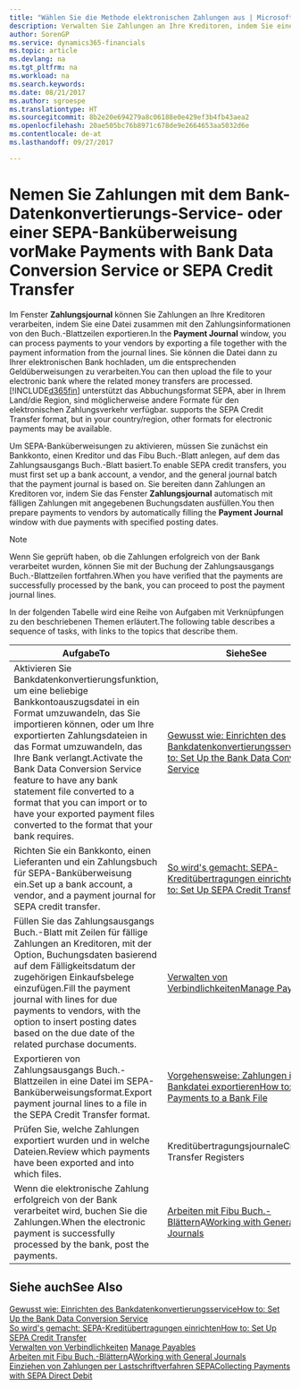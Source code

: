 ```yaml
---
title: "Wählen Sie die Methode elektronischen Zahlungen aus | Microsoft Docs"
description: Verwalten Sie Zahlungen an Ihre Kreditoren, indem Sie eine Datei zusammen mit den Zahlungsinformationen von den Buch.-Blattzeilen exportieren.
author: SorenGP
ms.service: dynamics365-financials
ms.topic: article
ms.devlang: na
ms.tgt_pltfrm: na
ms.workload: na
ms.search.keywords: 
ms.date: 08/21/2017
ms.author: sgroespe
ms.translationtype: HT
ms.sourcegitcommit: 8b2e20e694279a8c06188e0e429ef3b4fb43aea2
ms.openlocfilehash: 20ae505bc76b8971c678de9e2664653aa5032d6e
ms.contentlocale: de-at
ms.lasthandoff: 09/27/2017

---
```

# <a name="make-payments-with-bank-data-conversion-service-or-sepa-credit-transfer"></a><span data-ttu-id="06e53-103">Nemen Sie Zahlungen mit dem Bank-Datenkonvertierungs-Service- oder einer SEPA-Banküberweisung vor</span><span class="sxs-lookup"><span data-stu-id="06e53-103">Make Payments with Bank Data Conversion Service or SEPA Credit Transfer</span></span>
<span data-ttu-id="06e53-104">Im Fenster **Zahlungsjournal** können Sie Zahlungen an Ihre Kreditoren verarbeiten, indem Sie eine Datei zusammen mit den Zahlungsinformationen von den Buch.-Blattzeilen exportieren.</span><span class="sxs-lookup"><span data-stu-id="06e53-104">In the **Payment Journal** window, you can process payments to your vendors by exporting a file together with the payment information from the journal lines.</span></span> <span data-ttu-id="06e53-105">Sie können die Datei dann zu Ihrer elektronischen Bank hochladen, um die entsprechenden Geldüberweisungen zu verarbeiten.</span><span class="sxs-lookup"><span data-stu-id="06e53-105">You can then upload the file to your electronic bank where the related money transfers are processed.</span></span> [!INCLUDE[d365fin](includes/d365fin_md.md)]<span data-ttu-id="06e53-106"> unterstützt das Abbuchungsformat SEPA, aber in Ihrem Land/die Region, sind möglicherweise andere Formate für den elektronischen Zahlungsverkehr verfügbar.</span><span class="sxs-lookup"><span data-stu-id="06e53-106"> supports the SEPA Credit Transfer format, but in your country/region, other formats for electronic payments may be available.</span></span>   

 <span data-ttu-id="06e53-107">Um SEPA-Banküberweisungen zu aktivieren, müssen Sie zunächst ein Bankkonto, einen Kreditor und das Fibu Buch.-Blatt anlegen, auf dem das Zahlungsausgangs Buch.-Blatt basiert.</span><span class="sxs-lookup"><span data-stu-id="06e53-107">To enable SEPA credit transfers, you must first set up a bank account, a vendor, and the general journal batch that the payment journal is based on.</span></span> <span data-ttu-id="06e53-108">Sie bereiten dann Zahlungen an Kreditoren vor, indem Sie das Fenster **Zahlungsjournal** automatisch mit fälligen Zahlungen mit angegebenen Buchungsdaten ausfüllen.</span><span class="sxs-lookup"><span data-stu-id="06e53-108">You then prepare payments to vendors by automatically filling the **Payment Journal** window with due payments with specified posting dates.</span></span>  

> [!NOTE]  
>  <span data-ttu-id="06e53-109">Wenn Sie geprüft haben, ob die Zahlungen erfolgreich von der Bank verarbeitet wurden, können Sie mit der Buchung der Zahlungsausgangs Buch.-Blattzeilen fortfahren.</span><span class="sxs-lookup"><span data-stu-id="06e53-109">When you have verified that the payments are successfully processed by the bank, you can proceed to post the payment journal lines.</span></span>  

 <span data-ttu-id="06e53-110">In der folgenden Tabelle wird eine Reihe von Aufgaben mit Verknüpfungen zu den beschriebenen Themen erläutert.</span><span class="sxs-lookup"><span data-stu-id="06e53-110">The following table describes a sequence of tasks, with links to the topics that describe them.</span></span>   

|<span data-ttu-id="06e53-111">**Aufgabe**</span><span class="sxs-lookup"><span data-stu-id="06e53-111">**To**</span></span>|<span data-ttu-id="06e53-112">**Siehe**</span><span class="sxs-lookup"><span data-stu-id="06e53-112">**See**</span></span>|  
|------------|-------------|  
|<span data-ttu-id="06e53-113">Aktivieren Sie Bankdatenkonvertierungsfunktion, um eine beliebige Bankkontoauszugsdatei in ein Format umzuwandeln, das Sie importieren können, oder um Ihre exportierten Zahlungsdateien in das Format umzuwandeln, das Ihre Bank verlangt.</span><span class="sxs-lookup"><span data-stu-id="06e53-113">Activate the Bank Data Conversion Service feature to have any bank statement file converted to a format that you can import or to have your exported payment files converted to the format that your bank requires.</span></span>|[<span data-ttu-id="06e53-114">Gewusst wie: Einrichten des Bankdatenkonvertierungsservice</span><span class="sxs-lookup"><span data-stu-id="06e53-114">How to: Set Up the Bank Data Conversion Service</span></span>](bank-how-setup-bank-statement-service.md)|  
|<span data-ttu-id="06e53-115">Richten Sie ein Bankkonto, einen Lieferanten und ein Zahlungsbuch für SEPA-Banküberweisung ein.</span><span class="sxs-lookup"><span data-stu-id="06e53-115">Set up a bank account, a vendor, and a payment journal for SEPA credit transfer.</span></span>|[<span data-ttu-id="06e53-116">So wird's gemacht: SEPA-Kreditübertragungen einrichten</span><span class="sxs-lookup"><span data-stu-id="06e53-116">How to: Set Up SEPA Credit Transfer</span></span>](finance-how-to-set-up-sepa-credit-transfer.md)|  
|<span data-ttu-id="06e53-117">Füllen Sie das Zahlungsausgangs Buch.-Blatt mit Zeilen für fällige Zahlungen an Kreditoren, mit der Option, Buchungsdaten basierend auf dem Fälligkeitsdatum der zugehörigen Einkaufsbelege einzufügen.</span><span class="sxs-lookup"><span data-stu-id="06e53-117">Fill the payment journal with lines for due payments to vendors, with the option to insert posting dates based on the due date of the related purchase documents.</span></span>|[<span data-ttu-id="06e53-118">Verwalten von Verbindlichkeiten</span><span class="sxs-lookup"><span data-stu-id="06e53-118">Manage Payables</span></span>](payables-manage-payables.md)|  
|<span data-ttu-id="06e53-119">Exportieren von Zahlungsausgangs Buch.-Blattzeilen in eine Datei im SEPA-Banküberweisungsformat.</span><span class="sxs-lookup"><span data-stu-id="06e53-119">Export payment journal lines to a file in the SEPA Credit Transfer format.</span></span>|[<span data-ttu-id="06e53-120">Vorgehensweise: Zahlungen in eine Bankdatei exportieren</span><span class="sxs-lookup"><span data-stu-id="06e53-120">How to: Export Payments to a Bank File</span></span>](payables-how-export-payments-bank-file.md)|  
|<span data-ttu-id="06e53-121">Prüfen Sie, welche Zahlungen exportiert wurden und in welche Dateien.</span><span class="sxs-lookup"><span data-stu-id="06e53-121">Review which payments have been exported and into which files.</span></span>|<span data-ttu-id="06e53-122">Kreditübertragungsjournale</span><span class="sxs-lookup"><span data-stu-id="06e53-122">Credit Transfer Registers</span></span>|  
|<span data-ttu-id="06e53-123">Wenn die elektronische Zahlung erfolgreich von der Bank verarbeitet wird, buchen Sie die Zahlungen.</span><span class="sxs-lookup"><span data-stu-id="06e53-123">When the electronic payment is successfully processed by the bank, post the payments.</span></span>|<span data-ttu-id="06e53-124">[Arbeiten mit Fibu Buch.-Blättern](ui-work-general-journals.md)A</span><span class="sxs-lookup"><span data-stu-id="06e53-124">[Working with General Journals](ui-work-general-journals.md)</span></span>|  

## <a name="see-also"></a><span data-ttu-id="06e53-125">Siehe auch</span><span class="sxs-lookup"><span data-stu-id="06e53-125">See Also</span></span>  
[<span data-ttu-id="06e53-126">Gewusst wie: Einrichten des Bankdatenkonvertierungsservice</span><span class="sxs-lookup"><span data-stu-id="06e53-126">How to: Set Up the Bank Data Conversion Service</span></span>](bank-how-setup-bank-statement-service.md)  
[<span data-ttu-id="06e53-127">So wird's gemacht: SEPA-Kreditübertragungen einrichten</span><span class="sxs-lookup"><span data-stu-id="06e53-127">How to: Set Up SEPA Credit Transfer</span></span>](finance-how-to-set-up-sepa-credit-transfer.md)  
<span data-ttu-id="06e53-128">[Verwalten von Verbindlichkeiten](payables-manage-payables.md) </span><span class="sxs-lookup"><span data-stu-id="06e53-128">[Manage Payables](payables-manage-payables.md) </span></span>  
<span data-ttu-id="06e53-129">[Arbeiten mit Fibu Buch.-Blättern](ui-work-general-journals.md)A</span><span class="sxs-lookup"><span data-stu-id="06e53-129">[Working with General Journals](ui-work-general-journals.md)</span></span>  
[<span data-ttu-id="06e53-130">Einziehen von Zahlungen per Lastschriftverfahren SEPA</span><span class="sxs-lookup"><span data-stu-id="06e53-130">Collecting Payments with SEPA Direct Debit</span></span>](finance-collect-payments-with-sepa-direct-debit.md)   

